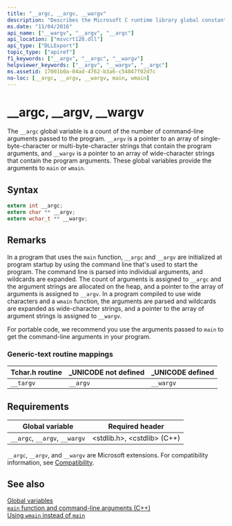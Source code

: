 ```yaml
---
title: "__argc, __argv, __wargv"
description: "Describes the Microsoft C runtime library global constants __argc, __argv, and __wargv."
ms.date: "11/04/2016"
api_name: ["__wargv", "__argv", "__argc"]
api_location: ["msvcrt120.dll"]
api_type: ["DLLExport"]
topic_type: ["apiref"]
f1_keywords: ["__argv", "__argc", "__wargv"]
helpviewer_keywords: ["__argv", "__wargv", "__argc"]
ms.assetid: 17001b0a-04ad-4762-b3a6-c54847f02d7c
no-loc: [__argc, __argv, __wargv, main, wmain]
---
```

# __argc, __argv, __wargv

The `__argc` global variable is a count of the number of command-line arguments passed to the program. `__argv` is a pointer to an array of single-byte-character or multi-byte-character strings that contain the program arguments, and `__wargv` is a pointer to an array of wide-character strings that contain the program arguments. These global variables provide the arguments to `main` or `wmain`.

## Syntax

```C
extern int __argc;
extern char ** __argv;
extern wchar_t ** __wargv;
```

## Remarks

In a program that uses the `main` function,  `__argc` and `__argv` are initialized at program startup by using the command line that's used to start the program. The command line is parsed into individual arguments, and wildcards are expanded. The count of arguments is assigned to `__argc` and the argument strings are allocated on the heap, and a pointer to the array of arguments is assigned to `__argv`. In a program compiled to use wide characters and a `wmain` function, the arguments are parsed and wildcards are expanded as wide-character strings, and a pointer to the array of argument strings is assigned to `__wargv`.

For portable code, we recommend you use the arguments passed to `main` to get the command-line arguments in your program.

### Generic-text routine mappings

|Tchar.h routine|_UNICODE not defined|_UNICODE defined|
|---------------------|---------------------------|-----------------------|
|`__targv`|`__argv`|`__wargv`|

## Requirements

|Global variable|Required header|
|---------------------|---------------------|
|`__argc`, `__argv`, `__wargv`|\<stdlib.h>, \<cstdlib> (C++)|

`__argc`, `__argv`, and `__wargv` are Microsoft extensions. For compatibility information, see [Compatibility](./compatibility.md).

## See also

[Global variables](./global-variables.md)\
[`main` function and command-line arguments (C++)](../cpp/main-function-command-line-args.md)\
[Using `wmain` instead of `main`](../cpp/main-function-command-line-args.md)
